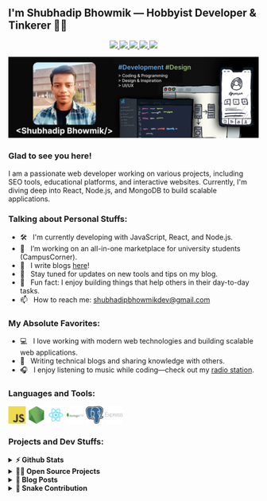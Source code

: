 ## I'm Shubhadip Bhowmik — Hobbyist Developer & Tinkerer 👨‍💻

<div align="center">
  <a href="https://shubhadipbhowmik.vercel.app/?ref=github-profile-readme-badge">
    <img src="https://img.shields.io/badge/-shubhadipbhowmik-3b5998?style=flat&logo=google-chrome&logoColor=white" />
  </a>
  <a href="https://linkedin.com/in/subhadipbhowmik">
    <img src="https://img.shields.io/badge/-@subhadipbhowmik-0e76a8?style=flat&logo=Linkedin&logoColor=white" />
  </a>
  <a href="https://twitter.com/myselfshubhadip">
    <img src="https://img.shields.io/twitter/follow/myselfshubhadip" />
  </a>
  <a href="https://github.com/subhadipbhowmik">
    <img src="https://img.shields.io/github/followers/subhadipbhowmik?label=Follow&style=social" />
  </a>
  <img src="https://visitor-badge.laobi.icu/badge?page_id=subhadipbhowmik.visitor-badge&color=0088cc" />
</div>

![snake](./assets/shubhadip-bhowmik-banner.jpg)

### Glad to see you here!

I am a passionate web developer working on various projects, including SEO tools, educational platforms, and interactive websites. Currently, I'm diving deep into React, Node.js, and MongoDB to build scalable applications.

### Talking about Personal Stuffs:

- 🛠 &nbsp; I'm currently developing with JavaScript, React, and Node.js.
- 🚀 &nbsp; I’m working on an all-in-one marketplace for university students (CampusCorner).
- 💬 &nbsp; I write blogs [here](https://shubhadipbhowmik.vercel.app/blog/?ref=github-profile-readme)!
- 📰 &nbsp; Stay tuned for updates on new tools and tips on my blog.
- 👾 &nbsp; Fun fact: I enjoy building things that help others in their day-to-day tasks.
- 📫 &nbsp; How to reach me: shubhadipbhowmikdev@gmail.com

### My Absolute Favorites:

- 💻 &nbsp; I love working with modern web technologies and building scalable web applications.
- 📰 &nbsp; Writing technical blogs and sharing knowledge with others.
- 🎧 &nbsp; I enjoy listening to music while coding—check out my [radio station](https://freecodecampradio.com).

### Languages and Tools:

<code><img height="35" src="https://raw.githubusercontent.com/github/explore/80688e429a7d4ef2fca1e82350fe8e3517d3494d/topics/javascript/javascript.png" alt="javascript"></code>
<code><img height="35" src="https://raw.githubusercontent.com/github/explore/80688e429a7d4ef2fca1e82350fe8e3517d3494d/topics/nodejs/nodejs.png" alt="nodejs"></code>
<code><img height="35" src="https://raw.githubusercontent.com/github/explore/80688e429a7d4ef2fca1e82350fe8e3517d3494d/topics/react/react.png" alt="react"></code>
<code><img height="35" src="https://raw.githubusercontent.com/github/explore/80688e429a7d4ef2fca1e82350fe8e3517d3494d/topics/mongodb/mongodb.png" alt="mongodb"></code>
<code><img height="35" src="https://raw.githubusercontent.com/github/explore/80688e429a7d4ef2fca1e82350fe8e3517d3494d/topics/postgresql/postgresql.png" alt="postgresql"></code>
<code><img height="35" src="https://raw.githubusercontent.com/github/explore/80688e429a7d4ef2fca1e82350fe8e3517d3494d/topics/express/express.png" alt="express"></code>

### Projects and Dev Stuffs:

<details>	
  <summary><b>⚡ Github Stats</b></summary>

  <img height="170em" src="https://grs-akash.vercel.app/api?username=subhadipbhowmik&show_icons=false&hide_border=true&count_private=true&show_icons=true&theme=radical&rank_icon=percentile" />
  <img height="170em" src="https://grs-akash.vercel.app/api/top-langs/?username=subhadipbhowmik&hide=html,Jupyter%20Notebook&show_icons=true&hide_border=true&layout=compact&langs_count=8&theme=radical" />
</details>

<details>
  <summary><b>🧑‍🚀 Open Source Projects</b></summary>

  <br />

| 💻 Projects                                                                             | 🌟 Stars                                                                                                                           | 🍴 Forks                                                                                                                           | 🐛 Issues                                                                                                          | 🔔 Pull Requests                                                                                                             | 👨‍💻 Language                                                                                                                 |
| --------------------------------------------------------------------------------------- | ---------------------------------------------------------------------------------------------------------------------------------- | ---------------------------------------------------------------------------------------------------------------------------------- | ------------------------------------------------------------------------------------------------------------------ | ---------------------------------------------------------------------------------------------------------------------------- | --------------------------------------------------------------------------------------------------------------------------- |
| [🔧 OptiSEO](https://github.com/subhadipbhowmik/optiseo)                                | ![Stars](https://img.shields.io/github/stars/subhadipbhowmik/optiseo?style=flat-square&labelColor=343b41)                          | ![Forks](https://img.shields.io/github/forks/subhadipbhowmik/optiseo?style=flat-square&labelColor=343b41)                          | ![Issues](https://img.shields.io/github/issues/subhadipbhowmik/optiseo?style=flat-square)                          | ![Pull Requests](https://img.shields.io/github/issues-pr/subhadipbhowmik/optiseo?style=flat-square)                          | ![Language](https://img.shields.io/github/languages/top/subhadipbhowmik/optiseo?style=flat-square)                          |
| [📍 Campus Corner](https://github.com/subhadipbhowmik/campus-corner)                    | ![Stars](https://img.shields.io/github/stars/subhadipbhowmik/campus-corner?style=flat-square&labelColor=343b41)                    | ![Forks](https://img.shields.io/github/forks/subhadipbhowmik/campus-corner?style=flat-square&labelColor=343b41)                    | ![Issues](https://img.shields.io/github/issues/subhadipbhowmik/campus-corner?style=flat-square)                    | ![Pull Requests](https://img.shields.io/github/issues-pr/subhadipbhowmik/campus-corner?style=flat-square)                    | ![Language](https://img.shields.io/github/languages/top/subhadipbhowmik/campus-corner?style=flat-square)                    |
| [🧬 BioBranch](https://github.com/subhadipbhowmik/bio-branch)                           | ![Stars](https://img.shields.io/github/stars/subhadipbhowmik/bio-branch?style=flat-square&labelColor=343b41)                       | ![Forks](https://img.shields.io/github/forks/subhadipbhowmik/bio-branch?style=flat-square&labelColor=343b41)                       | ![Issues](https://img.shields.io/github/issues/subhadipbhowmik/bio-branch?style=flat-square)                       | ![Pull Requests](https://img.shields.io/github/issues-pr/subhadipbhowmik/bio-branch?style=flat-square)                       | ![Language](https://img.shields.io/github/languages/top/subhadipbhowmik/bio-branch?style=flat-square)                       |
| [💻 30 Days of C++](https://github.com/subhadipbhowmik/30-Days-Of-CPP)                  | ![Stars](https://img.shields.io/github/stars/subhadipbhowmik/30-Days-Of-CPP?style=flat-square&labelColor=343b41)                   | ![Forks](https://img.shields.io/github/forks/subhadipbhowmik/30-Days-Of-CPP?style=flat-square&labelColor=343b41)                   | ![Issues](https://img.shields.io/github/issues/subhadipbhowmik/30-Days-Of-CPP?style=flat-square)                   | ![Pull Requests](https://img.shields.io/github/issues-pr/subhadipbhowmik/30-Days-Of-CPP?style=flat-square)                   | ![Language](https://img.shields.io/github/languages/top/subhadipbhowmik/30-Days-Of-CPP?style=flat-square)                   |
| [📑 Contento](https://github.com/subhadipbhowmik/contento)                              | ![Stars](https://img.shields.io/github/stars/subhadipbhowmik/contento?style=flat-square&labelColor=343b41)                         | ![Forks](https://img.shields.io/github/forks/subhadipbhowmik/contento?style=flat-square&labelColor=343b41)                         | ![Issues](https://img.shields.io/github/issues/subhadipbhowmik/contento?style=flat-square)                         | ![Pull Requests](https://img.shields.io/github/issues-pr/subhadipbhowmik/contento?style=flat-square)                         | ![Language](https://img.shields.io/github/languages/top/subhadipbhowmik/contento?style=flat-square)                         |
| [🎓 CU Calculator](https://github.com/subhadipbhowmik/chandigarh-university-calculator) | ![Stars](https://img.shields.io/github/stars/subhadipbhowmik/chandigarh-university-calculator?style=flat-square&labelColor=343b41) | ![Forks](https://img.shields.io/github/forks/subhadipbhowmik/chandigarh-university-calculator?style=flat-square&labelColor=343b41) | ![Issues](https://img.shields.io/github/issues/subhadipbhowmik/chandigarh-university-calculator?style=flat-square) | ![Pull Requests](https://img.shields.io/github/issues-pr/subhadipbhowmik/chandigarh-university-calculator?style=flat-square) | ![Language](https://img.shields.io/github/languages/top/subhadipbhowmik/chandigarh-university-calculator?style=flat-square) |

</details>

<details>
  <summary><b>📝 Blog Posts</b></summary>

  <!-- BLOG-POST-LIST:START -->
- [Top Best Online Radio Stations for Programmers](https://shubhadipbhowmik.vercel.app/blog/top-best-online-radio-station-for-programmers/)
 - [5 Strategies to Learn Better and Faster as a Software Engineer](https://shubhadipbhowmik.vercel.app/blog/5-strategies-to-learn-better-and-faster-as-a-software-engineer/)
 - [How to Integrate Cal.com in Next.js: A Complete Guide](https://shubhadipbhowmik.vercel.app/blog/how-to-integrate-cal-com-in-nextjs-complete-guide/)
 - [20 Tricky Truthy and Falsy Values in JavaScript with Solutions](https://shubhadipbhowmik.vercel.app/blog/20-tricky-javascript-truthy-and-falsy-values-with-solutions-for-beginners-and-advanced-developers/)
 - [21 Lessons I Learned at 21: Reflections on Growth and Self-Discovery](https://shubhadipbhowmik.vercel.app/blog/21-lessons-at-21-self-discovery-shubhadip-bhowmik/)
 - [PhonePe Payment Gateway Integration using React, Node, Express](https://shubhadipbhowmik.vercel.app/blog/phonepe-payment-gateway-integration-using-node-js-and-express-js/)
 - [My Experience at the Dussehra Mela in Chandigarh](https://shubhadipbhowmik.vercel.app/blog/my-dusshera-experience-in-chandigarh/)
 - [A Thoughtful and Heartfelt Letter to God Filled with Gratitude](https://shubhadipbhowmik.vercel.app/blog/letter-to-god/)

- [Top Best Online Radio Stations for Programmers](https://shubhadipbhowmik.vercel.app/blog/top-best-online-radio-station-for-programmers/)
 - [5 Strategies to Learn Better and Faster as a Software Engineer](https://shubhadipbhowmik.vercel.app/blog/5-strategies-to-learn-better-and-faster-as-a-software-engineer/)
 - [How to Integrate Cal.com in Next.js: A Complete Guide](https://shubhadipbhowmik.vercel.app/blog/how-to-integrate-cal-com-in-nextjs-complete-guide/)
 - [20 Tricky Truthy and Falsy Values in JavaScript with Solutions](https://shubhadipbhowmik.vercel.app/blog/20-tricky-javascript-truthy-and-falsy-values-with-solutions-for-beginners-and-advanced-developers/)
 - [21 Lessons I Learned at 21: Reflections on Growth and Self-Discovery](https://shubhadipbhowmik.vercel.app/blog/21-lessons-at-21-self-discovery-shubhadip-bhowmik/)
 - [PhonePe Payment Gateway Integration using React, Node, Express](https://shubhadipbhowmik.vercel.app/blog/phonepe-payment-gateway-integration-using-node-js-and-express-js/)
 - [My Experience at the Dussehra Mela in Chandigarh](https://shubhadipbhowmik.vercel.app/blog/my-dusshera-experience-in-chandigarh/)
 - [A Thoughtful and Heartfelt Letter to God Filled with Gratitude](https://shubhadipbhowmik.vercel.app/blog/letter-to-god/)

- [Top Best Online Radio Stations for Programmers](https://shubhadipbhowmik.vercel.app/blog/top-best-online-radio-station-for-programmers/)
 - [5 Strategies to Learn Better and Faster as a Software Engineer](https://shubhadipbhowmik.vercel.app/blog/5-strategies-to-learn-better-and-faster-as-a-software-engineer/)
 - [20 Tricky Truthy and Falsy Values in JavaScript with Solutions](https://shubhadipbhowmik.vercel.app/blog/20-tricky-javascript-truthy-and-falsy-values-with-solutions-for-beginners-and-advanced-developers/)
 - [21 Lessons I Learned at 21: Reflections on Growth and Self-Discovery](https://shubhadipbhowmik.vercel.app/blog/21-lessons-at-21-self-discovery-shubhadip-bhowmik/)
 - [PhonePe Payment Gateway Integration using React, Node, Express](https://shubhadipbhowmik.vercel.app/blog/phonepe-payment-gateway-integration-using-node-js-and-express-js/)
 - [My Experience at the Dussehra Mela in Chandigarh](https://shubhadipbhowmik.vercel.app/blog/my-dusshera-experience-in-chandigarh/)
 - [A Thoughtful and Heartfelt Letter to God Filled with Gratitude](https://shubhadipbhowmik.vercel.app/blog/letter-to-god/)
 - [Read More](https://shubhadipbhowmik.vercel.app/blog/how-to-integrate-cal-com-in-nextjs-complete-guide/)

- [Top Best Online Radio Stations for Programmers](https://shubhadipbhowmik.vercel.app/blog/top-best-online-radio-station-for-programmers/)
 - [5 Strategies to Learn Better and Faster as a Software Engineer](https://shubhadipbhowmik.vercel.app/blog/5-strategies-to-learn-better-and-faster-as-a-software-engineer/)
 - [How to Integrate Cal.com in Next.js: A Complete Guide](https://shubhadipbhowmik.vercel.app/blog/how-to-integrate-cal-com-in-nextjs-complete-guide/)
 - [20 Tricky Truthy and Falsy Values in JavaScript with Solutions](https://shubhadipbhowmik.vercel.app/blog/20-tricky-javascript-truthy-and-falsy-values-with-solutions-for-beginners-and-advanced-developers/)
 - [21 Lessons I Learned at 21: Reflections on Growth and Self-Discovery](https://shubhadipbhowmik.vercel.app/blog/21-lessons-at-21-self-discovery-shubhadip-bhowmik/)
 - [PhonePe Payment Gateway Integration using React, Node, Express](https://shubhadipbhowmik.vercel.app/blog/phonepe-payment-gateway-integration-using-node-js-and-express-js/)
 - [My Experience at the Dussehra Mela in Chandigarh](https://shubhadipbhowmik.vercel.app/blog/my-dusshera-experience-in-chandigarh/)
 - [A Thoughtful and Heartfelt Letter to God Filled with Gratitude](https://shubhadipbhowmik.vercel.app/blog/letter-to-god/)

- [Top Best Online Radio Stations for Programmers](https://shubhadipbhowmik.vercel.app/blog/top-best-online-radio-station-for-programmers/)
 - [5 Strategies to Learn Better and Faster as a Software Engineer](https://shubhadipbhowmik.vercel.app/blog/5-strategies-to-learn-better-and-faster-as-a-software-engineer/)
 - [How to Integrate Cal.com in Next.js: A Complete Guide](https://shubhadipbhowmik.vercel.app/blog/how-to-integrate-cal-com-in-nextjs-complete-guide/)
 - [20 Tricky Truthy and Falsy Values in JavaScript with Solutions](https://shubhadipbhowmik.vercel.app/blog/20-tricky-javascript-truthy-and-falsy-values-with-solutions-for-beginners-and-advanced-developers/)
 - [21 Lessons I Learned at 21: Reflections on Growth and Self-Discovery](https://shubhadipbhowmik.vercel.app/blog/21-lessons-at-21-self-discovery-shubhadip-bhowmik/)
 - [PhonePe Payment Gateway Integration using React, Node, Express](https://shubhadipbhowmik.vercel.app/blog/phonepe-payment-gateway-integration-using-node-js-and-express-js/)
 - [My Experience at the Dussehra Mela in Chandigarh](https://shubhadipbhowmik.vercel.app/blog/my-dusshera-experience-in-chandigarh/)
 - [A Thoughtful and Heartfelt Letter to God Filled with Gratitude](https://shubhadipbhowmik.vercel.app/blog/letter-to-god/)

- [Top Best Online Radio Stations for Programmers](https://shubhadipbhowmik.vercel.app/blog/top-best-online-radio-station-for-programmers/)
 - [5 Strategies to Learn Better and Faster as a Software Engineer](https://shubhadipbhowmik.vercel.app/blog/5-strategies-to-learn-better-and-faster-as-a-software-engineer/)
 - [How to Integrate Cal.com in Next.js: A Complete Guide](https://shubhadipbhowmik.vercel.app/blog/how-to-integrate-cal-com-in-nextjs-complete-guide/)
 - [20 Tricky Truthy and Falsy Values in JavaScript with Solutions](https://shubhadipbhowmik.vercel.app/blog/20-tricky-javascript-truthy-and-falsy-values-with-solutions-for-beginners-and-advanced-developers/)
 - [21 Lessons I Learned at 21: Reflections on Growth and Self-Discovery](https://shubhadipbhowmik.vercel.app/blog/21-lessons-at-21-self-discovery-shubhadip-bhowmik/)
 - [PhonePe Payment Gateway Integration using React, Node, Express](https://shubhadipbhowmik.vercel.app/blog/phonepe-payment-gateway-integration-using-node-js-and-express-js/)
 - [My Experience at the Dussehra Mela in Chandigarh](https://shubhadipbhowmik.vercel.app/blog/my-dusshera-experience-in-chandigarh/)
 - [A Thoughtful and Heartfelt Letter to God Filled with Gratitude](https://shubhadipbhowmik.vercel.app/blog/letter-to-god/)

- [Top Best Online Radio Stations for Programmers](https://shubhadipbhowmik.vercel.app/blog/top-best-online-radio-station-for-programmers/)
 - [5 Strategies to Learn Better and Faster as a Software Engineer](https://shubhadipbhowmik.vercel.app/blog/5-strategies-to-learn-better-and-faster-as-a-software-engineer/)
 - [How to Integrate Cal.com in Next.js: A Complete Guide](https://shubhadipbhowmik.vercel.app/blog/how-to-integrate-cal-com-in-nextjs-complete-guide/)
 - [20 Tricky Truthy and Falsy Values in JavaScript with Solutions](https://shubhadipbhowmik.vercel.app/blog/20-tricky-javascript-truthy-and-falsy-values-with-solutions-for-beginners-and-advanced-developers/)
 - [21 Lessons I Learned at 21: Reflections on Growth and Self-Discovery](https://shubhadipbhowmik.vercel.app/blog/21-lessons-at-21-self-discovery-shubhadip-bhowmik/)
 - [PhonePe Payment Gateway Integration using React, Node, Express](https://shubhadipbhowmik.vercel.app/blog/phonepe-payment-gateway-integration-using-node-js-and-express-js/)
 - [My Experience at the Dussehra Mela in Chandigarh](https://shubhadipbhowmik.vercel.app/blog/my-dusshera-experience-in-chandigarh/)
 - [A Thoughtful and Heartfelt Letter to God Filled with Gratitude](https://shubhadipbhowmik.vercel.app/blog/letter-to-god/)

- [Top Best Online Radio Stations for Programmers](https://shubhadipbhowmik.vercel.app/blog/top-best-online-radio-station-for-programmers/)
 - [5 Strategies to Learn Better and Faster as a Software Engineer](https://shubhadipbhowmik.vercel.app/blog/5-strategies-to-learn-better-and-faster-as-a-software-engineer/)
 - [How to Integrate Cal.com in Next.js: A Complete Guide](https://shubhadipbhowmik.vercel.app/blog/how-to-integrate-cal-com-in-nextjs-complete-guide/)
 - [20 Tricky Truthy and Falsy Values in JavaScript with Solutions](https://shubhadipbhowmik.vercel.app/blog/20-tricky-javascript-truthy-and-falsy-values-with-solutions-for-beginners-and-advanced-developers/)
 - [21 Lessons I Learned at 21: Reflections on Growth and Self-Discovery](https://shubhadipbhowmik.vercel.app/blog/21-lessons-at-21-self-discovery-shubhadip-bhowmik/)
 - [PhonePe Payment Gateway Integration using React, Node, Express](https://shubhadipbhowmik.vercel.app/blog/phonepe-payment-gateway-integration-using-node-js-and-express-js/)
 - [My Experience at the Dussehra Mela in Chandigarh](https://shubhadipbhowmik.vercel.app/blog/my-dusshera-experience-in-chandigarh/)
 - [A Thoughtful and Heartfelt Letter to God Filled with Gratitude](https://shubhadipbhowmik.vercel.app/blog/letter-to-god/)

- [Top Best Online Radio Stations for Programmers](https://shubhadipbhowmik.vercel.app/blog/top-best-online-radio-station-for-programmers/)
 - [5 Strategies to Learn Better and Faster as a Software Engineer](https://shubhadipbhowmik.vercel.app/blog/5-strategies-to-learn-better-and-faster-as-a-software-engineer/)
 - [How to Integrate Cal.com in Next.js: A Complete Guide](https://shubhadipbhowmik.vercel.app/blog/how-to-integrate-cal-com-in-nextjs-complete-guide/)
 - [20 Tricky Truthy and Falsy Values in JavaScript with Solutions](https://shubhadipbhowmik.vercel.app/blog/20-tricky-javascript-truthy-and-falsy-values-with-solutions-for-beginners-and-advanced-developers/)
 - [21 Lessons I Learned at 21: Reflections on Growth and Self-Discovery](https://shubhadipbhowmik.vercel.app/blog/21-lessons-at-21-self-discovery-shubhadip-bhowmik/)
 - [PhonePe Payment Gateway Integration using React, Node, Express](https://shubhadipbhowmik.vercel.app/blog/phonepe-payment-gateway-integration-using-node-js-and-express-js/)
 - [My Experience at the Dussehra Mela in Chandigarh](https://shubhadipbhowmik.vercel.app/blog/my-dusshera-experience-in-chandigarh/)
 - [A Thoughtful and Heartfelt Letter to God Filled with Gratitude](https://shubhadipbhowmik.vercel.app/blog/letter-to-god/)

  <!-- This section will be dynamically updated with the latest blog posts -->
  <!-- BLOG-POST-LIST:END -->

</details>

<details>
  <summary><b>🐍 Snake Contribution</b></summary>
  
![snake](./assets/github-snake.svg)

</details>
